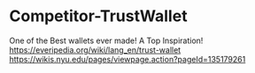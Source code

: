 # Competitor-TrustWallet
One of the Best wallets ever made! A Top Inspiration! https://everipedia.org/wiki/lang_en/trust-wallet https://wikis.nyu.edu/pages/viewpage.action?pageId=135179261
